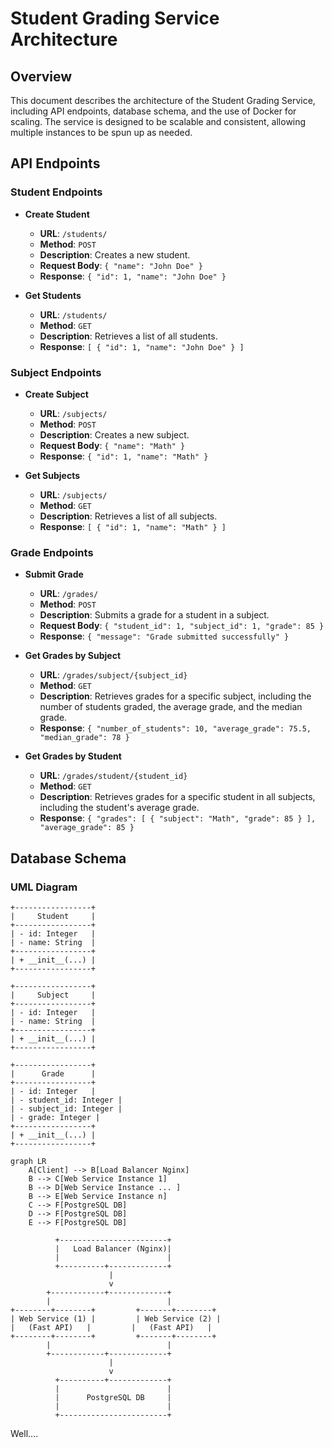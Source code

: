 # Student Grading Service Architecture

## Overview

This document describes the architecture of the Student Grading Service, including API endpoints, database schema, and the use of Docker for scaling. The service is designed to be scalable and consistent, allowing multiple instances to be spun up as needed.

## API Endpoints

### Student Endpoints

- **Create Student**
  - **URL**: `/students/`
  - **Method**: `POST`
  - **Description**: Creates a new student.
  - **Request Body**: `{ "name": "John Doe" }`
  - **Response**: `{ "id": 1, "name": "John Doe" }`

- **Get Students**
  - **URL**: `/students/`
  - **Method**: `GET`
  - **Description**: Retrieves a list of all students.
  - **Response**: `[ { "id": 1, "name": "John Doe" } ]`

### Subject Endpoints

- **Create Subject**
  - **URL**: `/subjects/`
  - **Method**: `POST`
  - **Description**: Creates a new subject.
  - **Request Body**: `{ "name": "Math" }`
  - **Response**: `{ "id": 1, "name": "Math" }`

- **Get Subjects**
  - **URL**: `/subjects/`
  - **Method**: `GET`
  - **Description**: Retrieves a list of all subjects.
  - **Response**: `[ { "id": 1, "name": "Math" } ]`

### Grade Endpoints

- **Submit Grade**
  - **URL**: `/grades/`
  - **Method**: `POST`
  - **Description**: Submits a grade for a student in a subject.
  - **Request Body**: `{ "student_id": 1, "subject_id": 1, "grade": 85 }`
  - **Response**: `{ "message": "Grade submitted successfully" }`

- **Get Grades by Subject**
  - **URL**: `/grades/subject/{subject_id}`
  - **Method**: `GET`
  - **Description**: Retrieves grades for a specific subject, including the number of students graded, the average grade, and the median grade.
  - **Response**: `{ "number_of_students": 10, "average_grade": 75.5, "median_grade": 78 }`

- **Get Grades by Student**
  - **URL**: `/grades/student/{student_id}`
  - **Method**: `GET`
  - **Description**: Retrieves grades for a specific student in all subjects, including the student's average grade.
  - **Response**: `{ "grades": [ { "subject": "Math", "grade": 85 } ], "average_grade": 85 }`

## Database Schema

### UML Diagram

```plaintext
+-----------------+
|     Student     |
+-----------------+
| - id: Integer   |
| - name: String  |
+-----------------+
| + __init__(...) |
+-----------------+

+-----------------+
|     Subject     |
+-----------------+
| - id: Integer   |
| - name: String  |
+-----------------+
| + __init__(...) |
+-----------------+

+-----------------+
|      Grade      |
+-----------------+
| - id: Integer   |
| - student_id: Integer |
| - subject_id: Integer |
| - grade: Integer |
+-----------------+
| + __init__(...) |
+-----------------+
```

```mermaid
graph LR
    A[Client] --> B[Load Balancer Nginx]
    B --> C[Web Service Instance 1]
    B --> D[Web Service Instance ... ]
    B --> E[Web Service Instance n]
    C --> F[PostgreSQL DB]
    D --> F[PostgreSQL DB]
    E --> F[PostgreSQL DB]
```

```plaintext
          +------------------------+
          |   Load Balancer (Nginx)|
          |                        |
          +----------+-------------+
                      |
                      v
        +------------+-------------+
        |                          |
+--------+--------+         +-------+--------+
| Web Service (1) |         | Web Service (2) |
|   (Fast API)   |         |   (Fast API)   |
+--------+--------+         +-------+--------+
        |                          |
        +------------+-------------+
                      |
                      v
          +----------+-------------+
          |                        |
          |      PostgreSQL DB     |
          |                        |
          +------------------------+
```
Well....